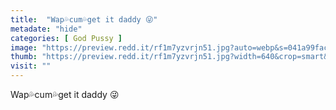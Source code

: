 ```yaml
---
title:  "Wap💦cum💦get it daddy 😜"
metadate: "hide"
categories: [ God Pussy ]
image: "https://preview.redd.it/rf1m7yzvrjn51.jpg?auto=webp&s=041a99faca657f9a7279d30e608997cfa075d7cb"
thumb: "https://preview.redd.it/rf1m7yzvrjn51.jpg?width=640&crop=smart&auto=webp&s=74ef9d863e844c85f7451a701a5b327927316883"
visit: ""
---
```

Wap💦cum💦get it daddy 😜
